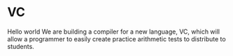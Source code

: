 # VC
Hello world
We are building a compiler for a new language, VC, which will allow a programmer to easily create practice arithmetic tests to distribute to students.
